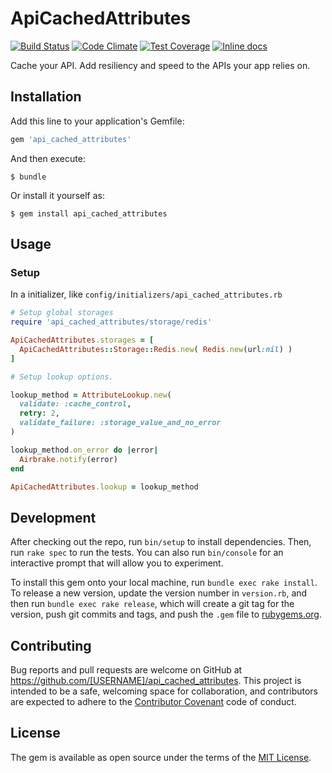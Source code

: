 # ApiCachedAttributes

[![Build Status](https://travis-ci.org/mkcode/api_cached_attributes.svg?branch=master)](https://travis-ci.org/mkcode/api_cached_attributes)
[![Code Climate](https://codeclimate.com/github/mkcode/api_cached_attributes/badges/gpa.svg)](https://codeclimate.com/github/mkcode/api_cached_attributes)
[![Test Coverage](https://codeclimate.com/github/mkcode/api_cached_attributes/badges/coverage.svg)](https://codeclimate.com/github/mkcode/api_cached_attributes/coverage)
[![Inline docs](http://inch-ci.org/github/mkcode/api_cached_attributes.svg?branch=master)](http://inch-ci.org/github/mkcode/api_cached_attributes)

Cache your API. Add resiliency and speed to the APIs your app relies on.

## Installation

Add this line to your application's Gemfile:

```ruby
gem 'api_cached_attributes'
```

And then execute:

    $ bundle

Or install it yourself as:

    $ gem install api_cached_attributes

## Usage

### Setup

In a initializer, like `config/initializers/api_cached_attributes.rb`

```ruby
# Setup global storages
require 'api_cached_attributes/storage/redis'

ApiCachedAttributes.storages = [
  ApiCachedAttributes::Storage::Redis.new( Redis.new(url:nil) )
]

# Setup lookup options.

lookup_method = AttributeLookup.new(
  validate: :cache_control,
  retry: 2,
  validate_failure: :storage_value_and_no_error
)

lookup_method.on_error do |error|
  Airbrake.notify(error)
end

ApiCachedAttributes.lookup = lookup_method
```

## Development

After checking out the repo, run `bin/setup` to install dependencies. Then, run `rake spec` to run the tests. You can also run `bin/console` for an interactive prompt that will allow you to experiment.

To install this gem onto your local machine, run `bundle exec rake install`. To release a new version, update the version number in `version.rb`, and then run `bundle exec rake release`, which will create a git tag for the version, push git commits and tags, and push the `.gem` file to [rubygems.org](https://rubygems.org).

## Contributing

Bug reports and pull requests are welcome on GitHub at https://github.com/[USERNAME]/api_cached_attributes. This project is intended to be a safe, welcoming space for collaboration, and contributors are expected to adhere to the [Contributor Covenant](http://contributor-covenant.org) code of conduct.


## License

The gem is available as open source under the terms of the [MIT License](http://opensource.org/licenses/MIT).

